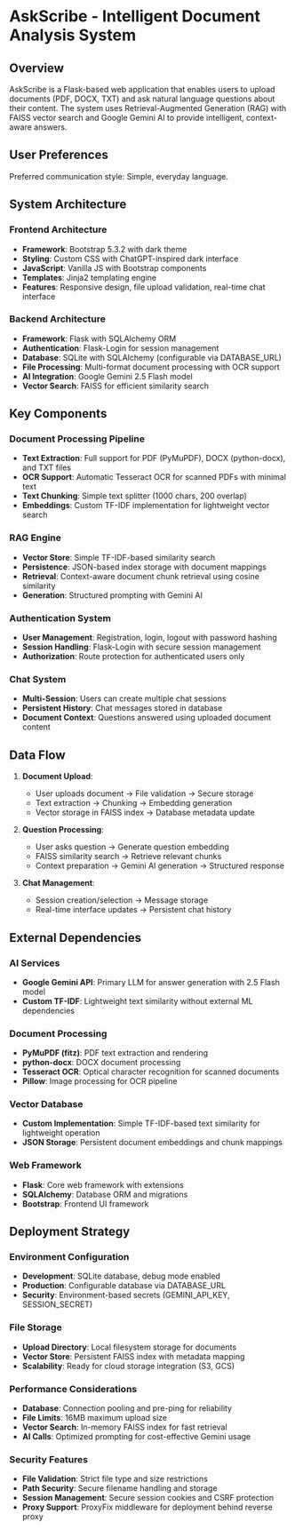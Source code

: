 # AskScribe - Intelligent Document Analysis System

## Overview

AskScribe is a Flask-based web application that enables users to upload documents (PDF, DOCX, TXT) and ask natural language questions about their content. The system uses Retrieval-Augmented Generation (RAG) with FAISS vector search and Google Gemini AI to provide intelligent, context-aware answers.

## User Preferences

Preferred communication style: Simple, everyday language.

## System Architecture

### Frontend Architecture
- **Framework**: Bootstrap 5.3.2 with dark theme
- **Styling**: Custom CSS with ChatGPT-inspired dark interface
- **JavaScript**: Vanilla JS with Bootstrap components
- **Templates**: Jinja2 templating engine
- **Features**: Responsive design, file upload validation, real-time chat interface

### Backend Architecture
- **Framework**: Flask with SQLAlchemy ORM
- **Authentication**: Flask-Login for session management
- **Database**: SQLite with SQLAlchemy (configurable via DATABASE_URL)
- **File Processing**: Multi-format document processing with OCR support
- **AI Integration**: Google Gemini 2.5 Flash model
- **Vector Search**: FAISS for efficient similarity search

## Key Components

### Document Processing Pipeline
- **Text Extraction**: Full support for PDF (PyMuPDF), DOCX (python-docx), and TXT files
- **OCR Support**: Automatic Tesseract OCR for scanned PDFs with minimal text
- **Text Chunking**: Simple text splitter (1000 chars, 200 overlap)
- **Embeddings**: Custom TF-IDF implementation for lightweight vector search

### RAG Engine
- **Vector Store**: Simple TF-IDF-based similarity search
- **Persistence**: JSON-based index storage with document mappings
- **Retrieval**: Context-aware document chunk retrieval using cosine similarity
- **Generation**: Structured prompting with Gemini AI

### Authentication System
- **User Management**: Registration, login, logout with password hashing
- **Session Handling**: Flask-Login with secure session management
- **Authorization**: Route protection for authenticated users only

### Chat System
- **Multi-Session**: Users can create multiple chat sessions
- **Persistent History**: Chat messages stored in database
- **Document Context**: Questions answered using uploaded document content

## Data Flow

1. **Document Upload**:
   - User uploads document → File validation → Secure storage
   - Text extraction → Chunking → Embedding generation
   - Vector storage in FAISS index → Database metadata update

2. **Question Processing**:
   - User asks question → Generate question embedding
   - FAISS similarity search → Retrieve relevant chunks
   - Context preparation → Gemini AI generation → Structured response

3. **Chat Management**:
   - Session creation/selection → Message storage
   - Real-time interface updates → Persistent chat history

## External Dependencies

### AI Services
- **Google Gemini API**: Primary LLM for answer generation with 2.5 Flash model
- **Custom TF-IDF**: Lightweight text similarity without external ML dependencies

### Document Processing
- **PyMuPDF (fitz)**: PDF text extraction and rendering
- **python-docx**: DOCX document processing
- **Tesseract OCR**: Optical character recognition for scanned documents
- **Pillow**: Image processing for OCR pipeline

### Vector Database
- **Custom Implementation**: Simple TF-IDF-based text similarity for lightweight operation
- **JSON Storage**: Persistent document embeddings and chunk mappings

### Web Framework
- **Flask**: Core web framework with extensions
- **SQLAlchemy**: Database ORM and migrations
- **Bootstrap**: Frontend UI framework

## Deployment Strategy

### Environment Configuration
- **Development**: SQLite database, debug mode enabled
- **Production**: Configurable database via DATABASE_URL
- **Security**: Environment-based secrets (GEMINI_API_KEY, SESSION_SECRET)

### File Storage
- **Upload Directory**: Local filesystem storage for documents
- **Vector Store**: Persistent FAISS index with metadata mapping
- **Scalability**: Ready for cloud storage integration (S3, GCS)

### Performance Considerations
- **Database**: Connection pooling and pre-ping for reliability
- **File Limits**: 16MB maximum upload size
- **Vector Search**: In-memory FAISS index for fast retrieval
- **AI Calls**: Optimized prompting for cost-effective Gemini usage

### Security Features
- **File Validation**: Strict file type and size restrictions
- **Path Security**: Secure filename handling and storage
- **Session Management**: Secure session cookies and CSRF protection
- **Proxy Support**: ProxyFix middleware for deployment behind reverse proxy